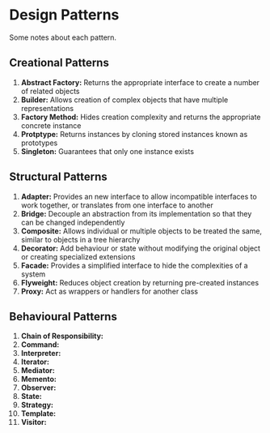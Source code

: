 # Design Patterns

Some notes about each pattern.

## Creational Patterns

1. **Abstract Factory:** Returns the appropriate interface to create a number of related objects
2. **Builder:** Allows creation of complex objects that have multiple representations
3. **Factory Method:** Hides creation complexity and returns the appropriate concrete instance
4. **Protptype:** Returns instances by cloning stored instances known as prototypes
5. **Singleton:** Guarantees that only one instance exists 

## Structural Patterns

1. **Adapter:** Provides an new interface to allow incompatible interfaces to work together, or translates from one interface to another
2. **Bridge:** Decouple an abstraction from its implementation so that they can be changed independently
3. **Composite:** Allows individual or multiple objects to be treated the same, similar to objects in a tree hierarchy
4. **Decorator:** Add behaviour or state without modifying the original object or creating specialized extensions
5. **Facade:** Provides a simplified interface to hide the complexities of a system
6. **Flyweight:** Reduces object creation by returning pre-created instances
7. **Proxy:** Act as wrappers or handlers for another class

## Behavioural Patterns
1. **Chain of Responsibility:** 
2. **Command:** 
3. **Interpreter:** 
4. **Iterator:** 
5. **Mediator:** 
6. **Memento:** 
7. **Observer:** 
8. **State:** 
9. **Strategy:** 
10. **Template:** 
11. **Visitor:**
